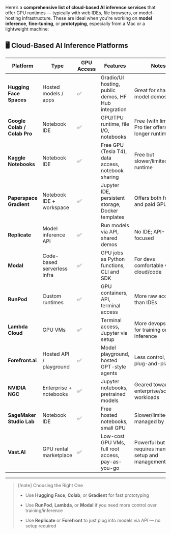 Here’s a **comprehensive list of cloud-based AI inference services** that offer GPU runtimes — typically with web IDEs, file browsers, or model-hosting infrastructure. These are ideal when you're working on **model inference**, **fine-tuning**, or **prototyping**, especially from a Mac or a lightweight machine:

## 🖥️ Cloud-Based AI Inference Platforms

| Platform                     | Type                        | GPU Access | Features                                            | Notes                                               |
| ---------------------------- | --------------------------- | ---------- | --------------------------------------------------- | --------------------------------------------------- |
| **Hugging Face Spaces**      | Hosted models / apps        | ✅          | Gradio/UI hosting, public demos, HF Hub integration | Great for sharing model demos                       |
| **Google Colab / Colab Pro** | Notebook IDE                | ✅          | GPU/TPU runtime, file I/O, notebooks                | Free (with limits); Pro tier offers longer runtimes |
| **Kaggle Notebooks**         | Notebook IDE                | ✅          | Free GPU (Tesla T4), data access, notebook sharing  | Free but slower/limited runtime                     |
| **Paperspace Gradient**      | Notebook IDE + workspace    | ✅          | Jupyter IDE, persistent storage, Docker templates   | Offers both free and paid GPU                       |
| **Replicate**                | Model inference API         | ✅          | Run models via API, shared demos                    | No IDE; API-focused                                 |
| **Modal**                    | Code-based serverless infra | ✅          | GPU jobs as Python functions, CLI and SDK           | For devs comfortable with cloud/code                |
| **RunPod**                   | Custom runtimes             | ✅          | GPU containers, API, terminal access                | More raw access than IDEs                           |
| **Lambda Cloud**             | GPU VMs                     | ✅          | Terminal access, Jupyter via setup                  | More devops-style; for training or inference        |
| **Forefront.ai**             | Hosted API / playground     | ✅          | Model playground, hosted GPT-style agents           | Less control, more plug-and-play                    |
| **NVIDIA NGC**               | Enterprise + notebooks      | ✅          | Jupyter notebooks, pretrained models                | Geared toward enterprise/scientific workloads       |
| **SageMaker Studio Lab**     | Notebook IDE                | ✅          | Free hosted notebooks, small GPU                    | Slower/limited but managed by AWS                   |
| **Vast.AI**                  | GPU rental marketplace      | ✅          | Low-cost GPU VMs, full root access, pay-as-you-go   | Powerful but requires manual setup and management   |

---

> [!note] Choosing the Right One
> 
> - Use **Hugging Face**, **Colab**, or **Gradient** for fast prototyping
>     
> - Use **RunPod**, **Lambda**, or **Modal** if you need more control over training/inference
>     
> - Use **Replicate** or **Forefront** to just plug into models via API — no setup required
>     

